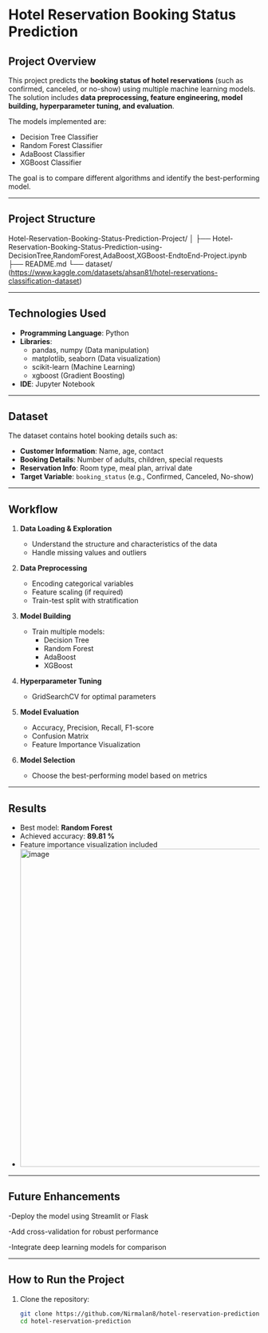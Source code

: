 # Hotel Reservation Booking Status Prediction

##  Project Overview
This project predicts the **booking status of hotel reservations** (such as confirmed, canceled, or no-show) using multiple machine learning models. The solution includes **data preprocessing, feature engineering, model building, hyperparameter tuning, and evaluation**.

The models implemented are:
- Decision Tree Classifier
- Random Forest Classifier
- AdaBoost Classifier
- XGBoost Classifier

The goal is to compare different algorithms and identify the best-performing model.

---

##  Project Structure
Hotel-Reservation-Booking-Status-Prediction-Project/
│
├── Hotel-Reservation-Booking-Status-Prediction-using-DecisionTree,RandomForest,AdaBoost,XGBoost-EndtoEnd-Project.ipynb
├── README.md
└── dataset/ (https://www.kaggle.com/datasets/ahsan81/hotel-reservations-classification-dataset)

---

##  **Technologies Used**
- **Programming Language**: Python
- **Libraries**:
  - pandas, numpy (Data manipulation)
  - matplotlib, seaborn (Data visualization)
  - scikit-learn (Machine Learning)
  - xgboost (Gradient Boosting)
- **IDE**: Jupyter Notebook

---

##  **Dataset**
The dataset contains hotel booking details such as:
- **Customer Information**: Name, age, contact
- **Booking Details**: Number of adults, children, special requests
- **Reservation Info**: Room type, meal plan, arrival date
- **Target Variable**: `booking_status` (e.g., Confirmed, Canceled, No-show)

---

##  **Workflow**
1. **Data Loading & Exploration**
   - Understand the structure and characteristics of the data
   - Handle missing values and outliers

2. **Data Preprocessing**
   - Encoding categorical variables
   - Feature scaling (if required)
   - Train-test split with stratification

3. **Model Building**
   - Train multiple models:
     - Decision Tree
     - Random Forest
     - AdaBoost
     - XGBoost

4. **Hyperparameter Tuning**
   - GridSearchCV  for optimal parameters

5. **Model Evaluation**
   - Accuracy, Precision, Recall, F1-score
   - Confusion Matrix
   - Feature Importance Visualization

6. **Model Selection**
   - Choose the best-performing model based on metrics

---

##  **Results**
- Best model: **Random Forest** 
- Achieved accuracy: **89.81 %**
- Feature importance visualization included
- <img width="846" height="636" alt="image" src="https://github.com/user-attachments/assets/89497933-5f74-4398-ab94-f78ec0ff2788" />


---
## **Future Enhancements**

-Deploy the model using Streamlit or Flask

-Add cross-validation for robust performance

-Integrate deep learning models for comparison

---
##  **How to Run the Project**
1. Clone the repository:
   ```bash
   git clone https://github.com/Nirmalan8/hotel-reservation-prediction.git
   cd hotel-reservation-prediction
